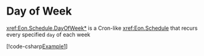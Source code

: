 ﻿# Day of Week

<xref:Eon.Schedule.DayOfWeek*> is a Cron-like <xref:Eon.Schedule> that
recurs every specified `day` of each week

[!code-csharp[Example1](../../../Eon.Tests/Examples/DayOfWeekTests.cs#Example1)]
